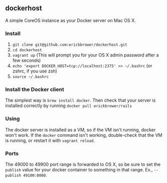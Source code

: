## dockerhost

A simple CoreOS instance as your Docker server on Mac OS X. 

### Install

1. `git clone git@github.com:erickbrower/dockerhost.git`
2. `cd dockerhost`
3. `vagrant up` (This will prompt you for your OS X admin password after a few seconds)
4. `echo 'export DOCKER_HOST=tcp://localhost:2375' >> ~/.bashrc` (or zshrc, if you use zsh)
5. `source ~/.bashrc`

### Install the Docker client

The simplest way is  `brew install docker`. Then check that your server is installed correctly by running `docker pull erickbrower/rails`


### Using 

The docker server is installed as a VM, so if the VM isn't running, docker won't work. If the `docker` command isn't working, double-check that the VM is running, or restart it with `vagrant reload`.

### Ports

The 49000 to 49900 port range is forwarded to OS X, so be sure to set the `publish` value for your docker container to something in that range. Ex., `--publish 49100:8080`. 